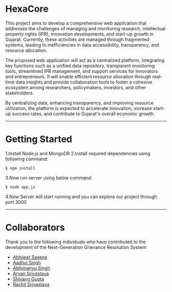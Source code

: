 # HexaCore
This project aims to develop a comprehensive web application that addresses the challenges of managing and monitoring research, intellectual property rights (IPR), innovation developments, and start-up growth in Gujarat. Currently, these activities are managed through fragmented systems, leading to inefficiencies in data accessibility, transparency, and resource allocation.

The proposed web application will act as a centralized platform, integrating key functions such as a unified data repository, transparent monitoring tools, streamlined IPR management, and support services for innovators and entrepreneurs. It will enable efficient resource allocation through real-time data insights and provide collaboration tools to foster a cohesive ecosystem among researchers, policymakers, investors, and other stakeholders.

By centralizing data, enhancing transparency, and improving resource utilization, the platform is expected to accelerate innovation, increase start-up success rates, and contribute to Gujarat's overall economic growth.

<hr>

# Getting Started

1.Install Node.js and MongoDB
2.Install required dependencies using following command:
```
$ npm install
```
3.Now run server using below command:
```
$ node app.js
```
4.Now Server will start running and you can explore our project through port 3000

<hr>

# Collaborators

Thank you to the following individuals who have contributed to the development of the Next-Generation Grievance Resolution System:

- [Abhijeet Saxena](https://github.com/abhijeet-saxenaaaa)
- [Aadhvi Singh](https://github.com/aadvisingh04)
- [Abhimanyu Singh](https://github.com/AbhimanyuSingh2005)
- [Aryan Srivastava](https://github.com/Aryansrivastava07)
- [Shivang Gupta](https://github.com/Shivang-gupta0912)
- [Rachit Srivastava](https://github.com/RachitSrivastava12)


